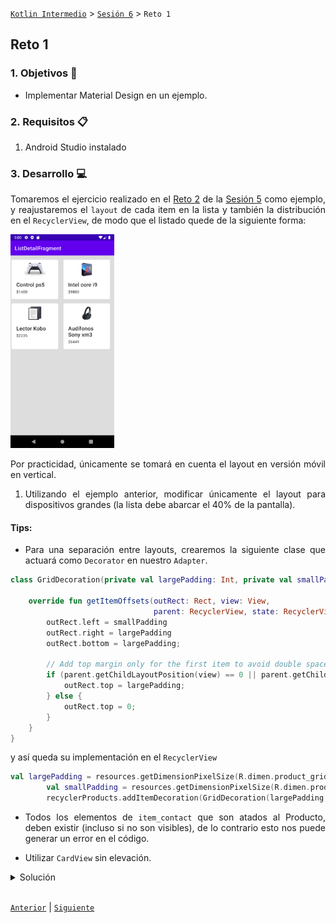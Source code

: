 [`Kotlin Intermedio`](../../Readme.md) > [`Sesión 6`](../Readme.md) > `Reto 1`
	
## Reto 1

<div style="text-align: justify;">

### 1. Objetivos :dart:

- Implementar Material Design en un ejemplo.

### 2. Requisitos :clipboard:

1. Android Studio instalado

### 3. Desarrollo :computer:

Tomaremos el ejercicio realizado en el [Reto 2](../Sesion-05/Reto-02) de la [Sesión 5](../Sesion-05) como ejemplo, y reajustaremos el `layout` de cada item en la lista y también la distribución en el `RecyclerView`, de modo que el listado quede de la siguiente forma:


 <img src="images/1.png" width="33%">

Por practicidad, únicamente se tomará en cuenta el layout en versión móvil en vertical.

1. Utilizando el ejemplo anterior, modificar únicamente el layout para dispositivos grandes (la lista debe abarcar el 40% de la pantalla).

#### Tips:

- Para una separación entre layouts, crearemos la siguiente clase que actuará como `Decorator` en nuestro `Adapter`.

```kotlin
class GridDecoration(private val largePadding: Int, private val smallPadding: Int) : RecyclerView.ItemDecoration() {

    override fun getItemOffsets(outRect: Rect, view: View,
                                parent: RecyclerView, state: RecyclerView.State) {
        outRect.left = smallPadding
        outRect.right = largePadding
        outRect.bottom = largePadding;

        // Add top margin only for the first item to avoid double space between items
        if (parent.getChildLayoutPosition(view) == 0 || parent.getChildLayoutPosition(view)==1) {
            outRect.top = largePadding;
        } else {
            outRect.top = 0;
        }
    }
}
```

y así queda su implementación en el `RecyclerView`

```kotlin
val largePadding = resources.getDimensionPixelSize(R.dimen.product_grid_spacing)
        val smallPadding = resources.getDimensionPixelSize(R.dimen.product_grid_spacing_small)
        recyclerProducts.addItemDecoration(GridDecoration(largePadding, smallPadding))
```

- Todos los elementos de `item_contact` que son atados al Producto, deben existir (incluso si no son visibles), de lo contrario esto nos puede generar un error en el código.

- Utilizar `CardView` sin elevación.


<details><summary>Solución</summary>

```xml
    <com.google.android.material.card.MaterialCardView
        xmlns:android="http://schemas.android.com/apk/res/android"
        xmlns:app="http://schemas.android.com/apk/res-auto"
        android:layout_width="match_parent"
        android:layout_height="wrap_content"
        app:cardBackgroundColor="@android:color/white"
        app:cardElevation="0dp">
        <LinearLayout
            android:paddingTop="12dp"
            android:layout_width="match_parent"
            android:layout_height="wrap_content"
            android:orientation="vertical">
            <ImageView
                android:id="@+id/imgProduct"
                android:layout_width="match_parent"
                android:layout_height="50dp"
                android:scaleType="fitCenter"
                android:src="@drawable/xm3"/>
            <LinearLayout
                android:layout_width="match_parent"
                android:layout_height="wrap_content"
                android:orientation="vertical"
                android:padding="16dp">

                <TextView
                    android:id="@+id/tvProduct"
                    android:layout_width="match_parent"
                    android:layout_height="wrap_content"
                    android:padding="2dp"
                    android:text="Titulo"
                    android:textAppearance="?attr/textAppearanceHeadline6" />
                <TextView
                    android:visibility="gone"
                    android:id="@+id/tvDescription"
                    android:layout_width="match_parent"
                    android:layout_height="wrap_content"
                    android:padding="2dp"
                    android:text="Descripción"
                    android:textAppearance="?attr/textAppearanceHeadline6" />
                <TextView
                    android:id="@+id/tvPrice"
                    android:layout_width="match_parent"
                    android:layout_height="wrap_content"
                    android:padding="2dp"
                    android:text="$100"
                    android:textAppearance="?attr/textAppearanceBody2" />
            </LinearLayout>
        </LinearLayout>
    </com.google.android.material.card.MaterialCardView>
```
</details>
<br/>

[`Anterior`](../Ejemplo-01/Readme.md) | [`Siguiente`](../Ejemplo-02/Readme.md)


</div>
